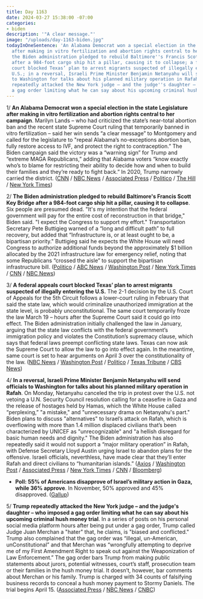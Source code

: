 ```yaml
---
title: Day 1163
date: 2024-03-27 15:38:00 -07:00
categories:
- biden
description: '"A clear message."'
image: "/uploads/day-1163-biden.jpg"
todayInOneSentence: 'An Alabama Democrat won a special election in the state Legislature
  after making in vitro fertilization and abortion rights central to her campaign;
  the Biden administration pledged to rebuild Baltimore''s Francis Scott Key Bridge
  after a 984-foot cargo ship hit a pillar, causing it to collapse; a federal appeals
  court blocked Texas’ plan to arrest migrants suspected of illegally entering the
  U.S.; in a reversal, Israeli Prime Minister Benjamin Netanyahu will send officials
  to Washington for talks about his planned military operation in Rafah; and Trump
  repeatedly attacked the New York judge – and the judge''s daughter – who imposed
  a gag order limiting what he can say about his upcoming criminal hush money trial. '
---
```


1/ **An Alabama Democrat won a special election in the state Legislature after making in vitro fertilization and abortion rights central to her campaign**. Marilyn Lands – who had criticized the state’s near-total abortion ban and the recent state Supreme Court ruling that temporarily banned in vitro fertilization – said her win sends “a clear message” to Montgomery and called for the legislature to "repeal Alabama’s no-exceptions abortion ban, fully restore access to IVF, and protect the right to contraception.” The Biden campaign said the victory was a “warning sign” for Trump and “extreme MAGA Republicans,” adding that Alabama voters “know exactly who’s to blame for restricting their ability to decide how and when to build their families and they’re ready to fight back.” In 2020, Trump narrowly carried the district. ([CNN](https://www.cnn.com/2024/03/26/politics/alabama-special-election-democrat-reproductive-rights) / [NBC News](https://www.nbcnews.com/politics/elections/democrat-marilyn-lands-wins-alabama-special-election-ivf-abortion-righ-rcna145210) / [Associated Press](https://apnews.com/article/alabama-ivf-abortion-legislature-378c3fa32dcfc2d0401f3893828482af) / [Politico](https://www.politico.com/news/2024/03/26/abortion-winning-strategy-alabama-democrat-00149205) / [The Hill](https://thehill.com/homenews/campaign/4557670-democrat-wins-alabama-special-election-after-focusing-on-ivf-abortion/) / [New York Times](https://www.nytimes.com/live/2024/03/27/us/trump-biden-election))

2/ **The Biden administration pledged to rebuild Baltimore's Francis Scott Key Bridge after a 984-foot cargo ship hit a pillar, causing it to collapse**. Six people are presumed dead. "It's my intention that the federal government will pay for the entire cost of reconstruction in that bridge," Biden said. "I expect the Congress to support my effort." Transportation Secretary Pete Buttigieg warned of a “long and difficult path” to full recovery, but added that “Infrastructure is, or at least ought to be, a bipartisan priority." Buttigieg said he expects the White House will need Congress to authorize additional funds beyond the approximately $1 billion allocated by the 2021 infrastructure law for emergency relief, noting that some Republicans “crossed the aisle” to support the bipartisan infrastructure bill. ([Politico](https://www.politico.com/news/2024/03/27/baltimore-bridge-cargo-ship-buttigieg-00149307) / [ABC News](https://abcnews.go.com/Politics/rebuilding-baltimores-collapsed-bridge-quick-easy-cheap-buttigieg/story?id=108561690) / [Washington Post](https://www.washingtonpost.com/dc-md-va/2024/03/27/baltimore-key-bridge-collapse-news-updates/) / [New York Times](https://www.nytimes.com/live/2024/03/27/us/baltimore-key-bridge-collapse) / [CNN](https://www.cnn.com/us/live-news/baltimore-key-bridge-collapse-03-27-24/index.html) / [NBC News](https://www.nbcnews.com/news/us-news/live-blog/francis-scott-key-bridge-collapse-live-updates-recovery-mission-starts-rcna145224))

3/ **A federal appeals court blocked Texas’ plan to arrest migrants suspected of illegally entering the U.S.** The 2-1 decision by the U.S. Court of Appeals for the 5th Circuit follows a lower-court ruling in February that said the state law, which would criminalize unauthorized immigration at the state level, is probably unconstitutional. The same court temporarily froze the law March 19 – hours after the Supreme Court said it could go into effect. The Biden administration initially challenged the law in January, arguing that the state law conflicts with the federal government’s immigration policy and violates the Constitution’s supremacy clause, which says that federal laws preempt conflicting state laws. Texas can now ask the Supreme Court to allow the law to go into effect again. In the meantime, same court is set to hear arguments on April 3 over the constitutionality of the law. ([NBC News](https://www.nbcnews.com/politics/immigration/divided-appeals-court-extends-block-texas-immigration-law-rcna144708) / [Washington Post](https://www.washingtonpost.com/immigration/2024/03/27/texas-immigration-law-federal-appeals-court/) / [Politico](https://www.politico.com/news/2024/03/27/texas-sb4-immigration-law-00149276) / [Texas Tribune](https://www.texastribune.org/2024/03/27/fifth-circuit-texas-immigration-law/) / [CBS News](https://www.cbsnews.com/news/sb4-appeals-court-keeps-hold-texas-immigration-law-consider-legality/))

4/ **In a reversal, Israeli Prime Minister Benjamin Netanyahu will send officials to Washington for talks about his planned military operation in Rafah**. On Monday, Netanyahu canceled the trip in protest over the U.S. not vetoing a U.N. Security Council resolution calling for a ceasefire in Gaza and the release of hostages held by Hamas, which the White House called “perplexing,” "a mistake," and "unnecessary drama on Netanyahu's part." Biden plans to discuss "alternatives" to Israel’s attack on Rafah, which is overflowing with more than 1.4 million displaced civilians that’s been characterized by UNICEF as "unrecognizable" and "a hellish disregard for basic human needs and dignity." The Biden administration has also repeatedly said it would not support a “major military operation” in Rafah, with Defense Secretary Lloyd Austin urging Israel to abandon plans for the offensive. Israeli officials, neverthless, have made clear that they’ll enter Rafah and direct civilians to “humanitarian islands.” ([Axios](https://www.axios.com/2024/03/27/netanyahu-biden-delegation-rafah-reversal) / [Washington Post](https://www.washingtonpost.com/world/2024/03/27/israel-hamas-war-news-gaza-palestine/) / [Associated Press](https://www.axios.com/2024/03/27/netanyahu-biden-delegation-rafah-reversal) / [New York Times](https://www.nytimes.com/live/2024/03/27/world/israel-hamas-war-gaza-news) / [CNN](https://www.cnn.com/2024/03/27/politics/white-house-reschedule-delegation-netanyahu/index.html) / [Bloomberg](https://www.bloomberg.com/news/articles/2024-03-27/israel-us-working-to-reschedule-canceled-meeting-on-gaza?srnd=homepage-americas&sref=MIBMEEoj))

* **Poll: 55% of Americans disapprove of Israel’s military action in Gaza, while 36% approve**. In November, 50% approved and 45% disapproved. ([Gallup](https://news.gallup.com/poll/642695/majority-disapprove-israeli-action-gaza.aspx))

5/ **Trump repeatedly attacked the New York judge – and the judge's daughter – who imposed a gag order limiting what he can say about his upcoming criminal hush money trial**. In a series of posts on his personal social media platform hours after being put under a gag order, Trump called Judge Juan Merchan a "hater" that, he claims, is "biased and conflicted." Trump also complained that the gag order was “illegal, un-American, unConstitutional” and that Merchan was “wrongfully attempting to deprive me of my First Amendment Right to speak out against the Weaponization of Law Enforcement.” The gag order bars Trump from making public statements about jurors, potential witnesses, court’s staff, prosecution team or their families in the hush money trial. It doesn’t, however, bar comments about Merchan or his family. Trump is charged with 34 counts of falsifying business records to conceal a hush money payment to Stormy Daniels. The trial begins April 15.  ([Associated Press](https://apnews.com/article/donald-trump-judge-merchan-hush-money-gag-order-truth-social-daughter-578a0c6334b206d81dc2ebf6a410a502) / [NBC News](https://www.nbcnews.com/politics/donald-trump/trump-ramps-attacks-judge-hush-money-case-gag-order-rcna145297) / [CNBC](https://www.cnbc.com/2024/03/27/trump-targets-hush-money-judges-daughter-one-day-after-gag-order-.html))